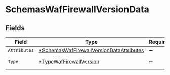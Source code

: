 # SchemasWafFirewallVersionData


## Fields

| Field                                                                                                      | Type                                                                                                       | Required                                                                                                   | Description                                                                                                |
| ---------------------------------------------------------------------------------------------------------- | ---------------------------------------------------------------------------------------------------------- | ---------------------------------------------------------------------------------------------------------- | ---------------------------------------------------------------------------------------------------------- |
| `Attributes`                                                                                               | [*SchemasWafFirewallVersionDataAttributes](../../models/shared/schemaswaffirewallversiondataattributes.md) | :heavy_minus_sign:                                                                                         | N/A                                                                                                        |
| `Type`                                                                                                     | [*TypeWafFirewallVersion](../../models/shared/typewaffirewallversion.md)                                   | :heavy_minus_sign:                                                                                         | Resource type.                                                                                             |